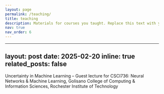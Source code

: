 ```yaml
---
layout: page
permalink: /teaching/
title: teaching
description: Materials for courses you taught. Replace this text with your description.
nav: true
nav_order: 6
---
```


<!-- For now, this page is assumed to be a static description of your courses. You can convert it to a collection similar to `_projects/` so that you can have a dedicated page for each course.

Organize your courses by years, topics, or universities, however you like! -->

---
layout: post
date: 2025-02-20
inline: true
related_posts: false
---

Uncertainty in Machine Learning – Guest lecture for CSCI736: Neural Networks \& Machine Learning, Golisano College of Computing \& Information Sciences, Rochester Institute of Technology
 
<!--July 2024 - **An Introduction to Machine Learning** – Invited talk at GenCyber Summer Camp for 8th-12th grade students, Rochester Institute of Technology
    
October 2023 - **An Introduction to Machine Learning** – Guest lecture for SWEN101: Software Engineering Freshman Seminar, Golisano College of Computing \& Information Sciences, Rochester Institute of Technology-->
